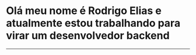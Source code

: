 <h1>Olá meu nome é Rodrigo Elias e atualmente estou trabalhando para virar um desenvolvedor backend</h1>
<hr/>
